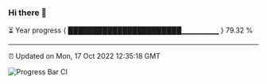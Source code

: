 ### Hi there 👋

⏳ Year progress { ███████████████████████▁▁▁▁▁▁▁ } 79.32 %

---

⏰ Updated on Mon, 17 Oct 2022 12:35:18 GMT

![Progress Bar CI](https://github.com/liununu/liununu/workflows/Progress%20Bar%20CI/badge.svg)
